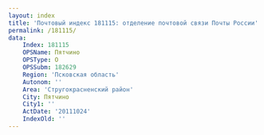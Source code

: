 ```yaml
---
layout: index
title: 'Почтовый индекс 181115: отделение почтовой связи Почты России'
permalink: /181115/
data:
    Index: 181115
    OPSName: Пятчино
    OPSType: О
    OPSSubm: 182629
    Region: 'Псковская область'
    Autonom: ''
    Area: 'Стругокрасненский район'
    City: Пятчино
    City1: ''
    ActDate: '20111024'
    IndexOld: ''
---
```

